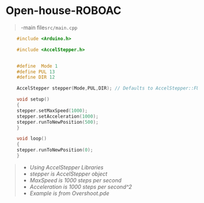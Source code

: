 # Open-house-ROBOAC

>-main file`src/main.cpp`
```cpp
    #include <Arduino.h>

    #include <AccelStepper.h>


    #define  Mode 1 
    #define PUL 13
    #define DIR 12

    AccelStepper stepper(Mode,PUL,DIR); // Defaults to AccelStepper::FULL4WIRE (4 pins) on 2, 3, 4, 5

    void setup()
    {  
    stepper.setMaxSpeed(1000);
    stepper.setAcceleration(1000);
    stepper.runToNewPosition(500);
    }

    void loop()
    {    
    stepper.runToNewPosition(0);
    }

```
>- *Using AccelStepper Libraries*
>- *stepper is AccelStepper object*
>- *MaxSpeed is 1000 steps per second*
>- *Acceleration is 1000 steps per second^2*
>- *Example is from Overshoot.pde*